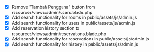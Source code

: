 - [x] Remove "Tambah Pengguna" button from resources/views/admin/users.blade.php
- [x] Add search functionality for rooms in public/assets/js/admin.js
- [x] Add search functionality for users in public/assets/js/admin.js
- [x] Add reservation history section to resources/views/admin/reservations.blade.php
- [x] Add search functionality for reservations in public/assets/js/admin.js
- [x] Add search functionality for history in public/assets/js/admin.js
